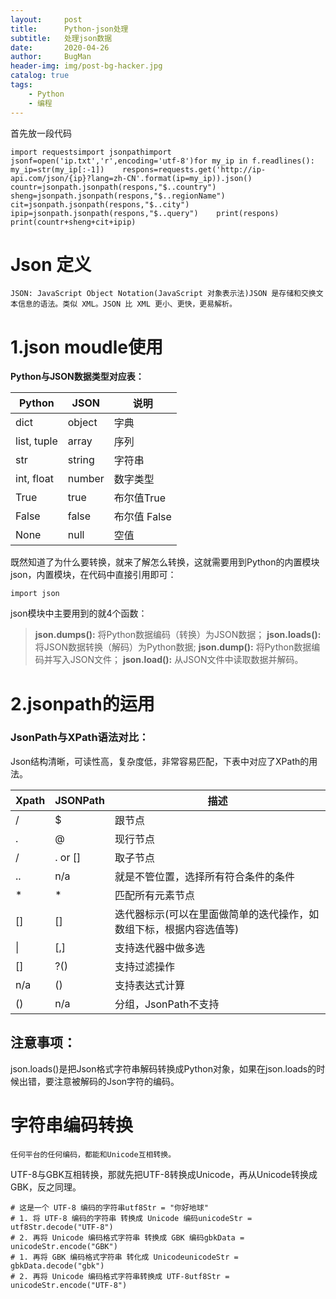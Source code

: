 ```yaml
---
layout:     post
title:      Python-json处理
subtitle:   处理json数据
date:       2020-04-26
author:     BugMan
header-img: img/post-bg-hacker.jpg
catalog: true
tags:
    - Python
    - 编程
---
```

首先放一段代码



```
import requestsimport jsonpathimport jsonf=open('ip.txt','r',encoding='utf-8')for my_ip in f.readlines():    my_ip=str(my_ip[:-1])    respons=requests.get('http://ip-api.com/json/{ip}?lang=zh-CN'.format(ip=my_ip)).json()    countr=jsonpath.jsonpath(respons,"$..country")    sheng=jsonpath.jsonpath(respons,"$..regionName")    cit=jsonpath.jsonpath(respons,"$..city")    ipip=jsonpath.jsonpath(respons,"$..query")    print(respons)    print(countr+sheng+cit+ipip)
```

# Json 定义



```
JSON: JavaScript Object Notation(JavaScript 对象表示法)JSON 是存储和交换文本信息的语法。类似 XML。JSON 比 XML 更小、更快，更易解析。
```

# 1.json moudle使用

**Python与JSON数据类型对应表：**

| Python      | JSON   | 说明         |
| ----------- | ------ | ------------ |
| dict        | object | 字典         |
| list, tuple | array  | 序列         |
| str         | string | 字符串       |
| int, float  | number | 数字类型     |
| True        | true   | 布尔值True   |
| False       | false  | 布尔值 False |
| None        | null   | 空值         |

既然知道了为什么要转换，就来了解怎么转换，这就需要用到Python的内置模块json，内置模块，在代码中直接引用即可：



```
import json
```

json模块中主要用到的就4个函数：

> **json.dumps():** 将Python数据编码（转换）为JSON数据； **json.loads():** 将JSON数据转换（解码）为Python数据; **json.dump():** 将Python数据编码并写入JSON文件； **json.load():** 从JSON文件中读取数据并解码。

# 2.jsonpath的运用

### JsonPath与XPath语法对比：

Json结构清晰，可读性高，复杂度低，非常容易匹配，下表中对应了XPath的用法。

| Xpath | JSONPath | 描述                                                         |
| ----- | -------- | ------------------------------------------------------------ |
| /     | $        | 跟节点                                                       |
| .     | @        | 现行节点                                                     |
| /     | . or []  | 取子节点                                                     |
| ..    | n/a      | 就是不管位置，选择所有符合条件的条件                         |
| *     | *        | 匹配所有元素节点                                             |
| []    | []       | 迭代器标示(可以在里面做简单的迭代操作，如数组下标，根据内容选值等) |
| \|    | [,]      | 支持迭代器中做多选                                           |
| []    | ?()      | 支持过滤操作                                                 |
| n/a   | ()       | 支持表达式计算                                               |
| ()    | n/a      | 分组，JsonPath不支持                                         |

## **注意事项：**

json.loads()是把Json格式字符串解码转换成Python对象，如果在json.loads的时候出错，要注意被解码的Json字符的编码。

# 字符串编码转换

```
任何平台的任何编码，都能和Unicode互相转换。
```

UTF-8与GBK互相转换，那就先把UTF-8转换成Unicode，再从Unicode转换成GBK，反之同理。



```
# 这是一个 UTF-8 编码的字符串utf8Str = "你好地球"
# 1. 将 UTF-8 编码的字符串 转换成 Unicode 编码unicodeStr = utf8Str.decode("UTF-8")
# 2. 再将 Unicode 编码格式字符串 转换成 GBK 编码gbkData = unicodeStr.encode("GBK")
# 1. 再将 GBK 编码格式字符串 转化成 UnicodeunicodeStr = gbkData.decode("gbk")
# 2. 再将 Unicode 编码格式字符串转换成 UTF-8utf8Str = unicodeStr.encode("UTF-8")
```
